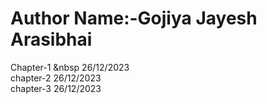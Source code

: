 # Author Name:-Gojiya Jayesh Arasibhai

Chapter-1 &nbsp 26/12/2023<br>
chapter-2 26/12/2023<br>
chapter-3 26/12/2023<br>
